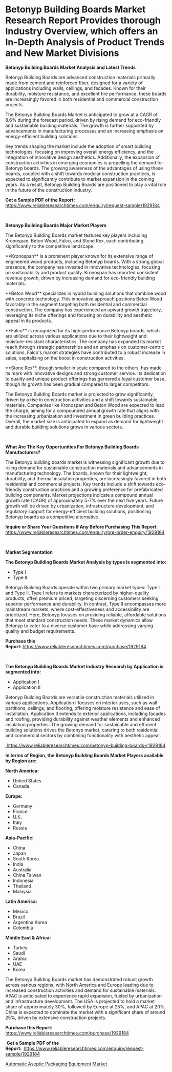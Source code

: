 <p><h1>Betonyp Building Boards Market Research Report Provides thorough Industry Overview, which offers an In-Depth Analysis of Product Trends and New Market Divisions</h1></p><p><strong>Betonyp Building Boards Market Analysis and Latest Trends</strong></p>
<p><p>Betonyp Building Boards are advanced construction materials primarily made from cement and reinforced fiber, designed for a variety of applications including walls, ceilings, and facades. Known for their durability, moisture resistance, and excellent fire performance, these boards are increasingly favored in both residential and commercial construction projects.</p><p>The Betonyp Building Boards Market is anticipated to grow at a CAGR of 8.6% during the forecast period, driven by rising demand for eco-friendly and sustainable building materials. The growth is further supported by advancements in manufacturing processes and an increasing emphasis on energy-efficient building solutions. </p><p>Key trends shaping the market include the adoption of smart building technologies, focusing on improving overall energy efficiency, and the integration of innovative design aesthetics. Additionally, the expansion of construction activities in emerging economies is propelling the demand for Betonyp boards. The growing awareness of the advantages of using these boards, coupled with a shift towards modular construction practices, is expected to significantly contribute to market expansion in the coming years. As a result, Betonyp Building Boards are positioned to play a vital role in the future of the construction industry.</p></p>
<p><strong>Get a Sample PDF of the Report:&nbsp;</strong> <a href="https://www.reliableresearchtimes.com/enquiry/request-sample/1929184?utm_campaign=3316&utm_medium=2&utm_source=Github&utm_content=ia&utm_term=29032025&utm_id=betonyp-building-boards">https://www.reliableresearchtimes.com/enquiry/request-sample/1929184</a></p>
<p>&nbsp;</p>
<p><strong>Betonyp Building Boards Major Market Players</strong></p>
<p><p>The Betonyp Building Boards market features key players including Kronospan, Beton Wood, Falco, and Stone Rex, each contributing significantly to the competitive landscape. </p><p>**Kronospan** is a prominent player known for its extensive range of engineered wood products, including Betonyp boards. With a strong global presence, the company has invested in innovative technologies, focusing on sustainability and product quality. Kronospan has reported consistent revenue growth, driven by increasing demand for eco-friendly building materials. </p><p>**Beton Wood** specializes in hybrid building solutions that combine wood with concrete technology. This innovative approach positions Beton Wood favorably in the segment targeting both residential and commercial construction. The company has experienced an upward growth trajectory, leveraging its niche offerings and focusing on durability and aesthetic appeal in its products.</p><p>**Falco** is recognized for its high-performance Betonyp boards, which are utilized across various applications due to their lightweight and moisture-resistant characteristics. The company has expanded its market reach through strategic partnerships and an emphasis on customer-centric solutions. Falco's market strategies have contributed to a robust increase in sales, capitalizing on the boost in construction activities.</p><p>**Stone Rex**, though smaller in scale compared to the others, has made its mark with innovative designs and strong customer service. Its dedication to quality and unique product offerings has garnered a loyal customer base, though its growth has been gradual compared to larger competitors.</p><p>The Betonyp Building Boards market is projected to grow significantly, driven by a rise in construction activities and a shift towards sustainable materials. Companies like Kronospan and Beton Wood are expected to lead the charge, aiming for a compounded annual growth rate that aligns with the increasing urbanization and investment in green building practices. Overall, the market size is anticipated to expand as demand for lightweight and durable building solutions grows in various sectors.</p></p>
<p>&nbsp;</p>
<p><strong>What Are The Key Opportunities For Betonyp Building Boards Manufacturers?</strong></p>
<p><p>The Betonyp building boards market is witnessing significant growth due to rising demand for sustainable construction materials and advancements in manufacturing technology. The boards, known for their lightweight, durability, and thermal insulation properties, are increasingly favored in both residential and commercial projects. Key trends include a shift towards eco-friendly construction practices and a growing preference for prefabricated building components. Market projections indicate a compound annual growth rate (CAGR) of approximately 5-7% over the next five years. Future growth will be driven by urbanization, infrastructure development, and regulatory support for energy-efficient building solutions, positioning Betonyp boards as a competitive alternative.</p></p>
<p><strong>Inquire or Share Your Questions If Any Before Purchasing This Report:</strong> <a href="https://www.reliableresearchtimes.com/enquiry/pre-order-enquiry/1929184?utm_campaign=3316&utm_medium=2&utm_source=Github&utm_content=ia&utm_term=29032025&utm_id=betonyp-building-boards">https://www.reliableresearchtimes.com/enquiry/pre-order-enquiry/1929184</a></p>
<p>&nbsp;</p>
<p><strong>Market Segmentation</strong></p>
<p><strong>The Betonyp Building Boards Market Analysis by types is segmented into:</strong></p>
<p><ul><li>Type I</li><li>Type II</li></ul></p>
<p><p>Betonyp Building Boards operate within two primary market types: Type I and Type II. Type I refers to markets characterized by higher-quality products, often premium priced, targeting discerning customers seeking superior performance and durability. In contrast, Type II encompasses more mainstream markets, where cost-effectiveness and accessibility are prioritized. Here, Betonyp focuses on providing reliable, affordable solutions that meet standard construction needs. These market dynamics allow Betonyp to cater to a diverse customer base while addressing varying quality and budget requirements.</p></p>
<p><strong>Purchase this Report:&nbsp;</strong><a href="https://www.reliableresearchtimes.com/purchase/1929184?utm_campaign=3316&utm_medium=2&utm_source=Github&utm_content=ia&utm_term=29032025&utm_id=betonyp-building-boards">https://www.reliableresearchtimes.com/purchase/1929184</a></p>
<p>&nbsp;</p>
<p><strong>The Betonyp Building Boards Market Industry Research by Application is segmented into:</strong></p>
<p><ul><li>Application I</li><li>Application II</li></ul></p>
<p><p>Betonyp Building Boards are versatile construction materials utilized in various applications. Application I focuses on interior uses, such as wall partitions, ceilings, and flooring, offering moisture resistance and ease of installation. Application II extends to exterior applications, including facades and roofing, providing durability against weather elements and enhanced insulation properties. The growing demand for sustainable and efficient building solutions drives the Betonyp market, catering to both residential and commercial sectors by combining functionality with aesthetic appeal.</p></p>
<p><a href="https://www.reliableresearchtimes.com/betonyp-building-boards-r1929184?utm_campaign=3316&utm_medium=2&utm_source=Github&utm_content=ia&utm_term=29032025&utm_id=betonyp-building-boards">&nbsp;https://www.reliableresearchtimes.com/betonyp-building-boards-r1929184</a></p>
<p><strong>In terms of Region, the Betonyp Building Boards Market Players available by Region are:</strong></p>
<p>
    <p> <strong> North America: </strong>
        <ul>
            <li>United States</li>
            <li>Canada</li>
        </ul>
        </p> 
    <p> <strong> Europe: </strong>
        <ul>
            <li>Germany</li>
            <li>France</li>
            <li>U.K.</li>
            <li>Italy</li>
            <li>Russia</li>
        </ul>
        </p> 
    <p> <strong> Asia-Pacific: </strong>
        <ul>
            <li>China</li>
            <li>Japan</li>
            <li>South Korea</li>
            <li>India</li>
            <li>Australia</li>
            <li>China Taiwan</li>
            <li>Indonesia</li>
            <li>Thailand</li>
            <li>Malaysia</li>
        </ul>
        </p> 
    <p> <strong> Latin America: </strong>
        <ul>
            <li>Mexico</li>
            <li>Brazil</li>
            <li>Argentina Korea</li>
            <li>Colombia</li>
        </ul>
        </p> 
    <p> <strong> Middle East & Africa: </strong>
        <ul>
            <li>Turkey</li>
            <li>Saudi</li>
            <li>Arabia</li>
            <li>UAE</li>
            <li>Korea</li>
        </ul>
    </p>
    </p>
<p><p>The Betonyp Building Boards market has demonstrated robust growth across various regions, with North America and Europe leading due to increased construction activities and demand for sustainable materials. APAC is anticipated to experience rapid expansion, fueled by urbanization and infrastructure development. The USA is projected to hold a market share of approximately 30%, followed by Europe at 25%, and APAC at 20%. China is expected to dominate the market with a significant share of around 25%, driven by extensive construction projects.</p></p>
<p><strong>Purchase this Report: </strong><a href="https://www.reliableresearchtimes.com/purchase/1929184?utm_campaign=3316&utm_medium=2&utm_source=Github&utm_content=ia&utm_term=29032025&utm_id=betonyp-building-boards">https://www.reliableresearchtimes.com/purchase/1929184</a></p>
<p>&nbsp;<strong>Get a Sample PDF of the Report:&nbsp;&nbsp;</strong><a href="https://www.reliableresearchtimes.com/enquiry/request-sample/1929184?utm_campaign=3316&utm_medium=2&utm_source=Github&utm_content=ia&utm_term=29032025&utm_id=betonyp-building-boards">https://www.reliableresearchtimes.com/enquiry/request-sample/1929184</a></p>
<p><strong></strong></p>
<p><p><a href="https://github.com/boyertrull4r/Market-Research-Report-List-1/blob/main/automatic-aseptic-packaging-equipment-market.md?utm_campaign=3316&utm_medium=2&utm_source=Github&utm_content=ia&utm_term=29032025&utm_id=betonyp-building-boards">Automatic Aseptic Packaging Equipment Market</a></p></p>